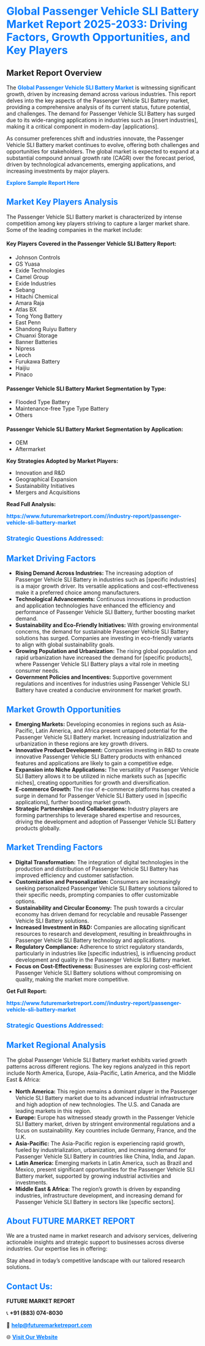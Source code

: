 <h1 style="color: #007BFF;">Global Passenger Vehicle SLI Battery Market Report 2025-2033: Driving Factors, Growth Opportunities, and Key Players</h1>

<section id="overview">
<h2>Market Report Overview</h2>
<p>The <a href="https://www.futuremarketreport.com//industry-report/passenger-vehicle-sli-battery-market" style="color: #007BFF; text-decoration: none;"><strong>Global Passenger Vehicle SLI Battery Market</strong></a> is witnessing significant growth, driven by increasing demand across various industries. This report delves into the key aspects of the Passenger Vehicle SLI Battery market, providing a comprehensive analysis of its current status, future potential, and challenges. The demand for Passenger Vehicle SLI Battery has surged due to its wide-ranging applications in industries such as [insert industries], making it a critical component in modern-day [applications].</p>
<p>As consumer preferences shift and industries innovate, the Passenger Vehicle SLI Battery market continues to evolve, offering both challenges and opportunities for stakeholders. The global market is expected to expand at a substantial compound annual growth rate (CAGR) over the forecast period, driven by technological advancements, emerging applications, and increasing investments by major players.</p>
</section>

<section id="overview">
<p><a href="https://www.futuremarketreport.com//request-sample/reportId=48020" style="color: #007BFF; text-decoration: none;"><strong>Explore Sample Report Here</strong></a></p>
</section>

<section id="key-players">
<h2 style="color: #007BFF;">Market Key Players Analysis</h2>
<p>The Passenger Vehicle SLI Battery market is characterized by intense competition among key players striving to capture a larger market share. Some of the leading companies in the market include:</p>
<h4>Key Players Covered in the Passenger Vehicle SLI Battery Report:</h4>
<ul><li>Johnson Controls</li><li>GS Yuasa</li><li>Exide Technologies</li><li>Camel Group</li><li>Exide Industries</li><li>Sebang</li><li>Hitachi Chemical</li><li>Amara Raja</li><li>Atlas BX</li><li>Tong Yong Battery</li><li>East Penn</li><li>Shandong Ruiyu Battery</li><li>Chuanxi Storage</li><li>Banner Batteries</li><li>Nipress</li><li>Leoch</li><li>Furukawa Battery</li><li>Haijiu</li><li>Pinaco</li></ul>
<h4>Passenger Vehicle SLI Battery Market Segmentation by Type:</h4>
<ul><li>Flooded Type Battery</li><li>Maintenance-free Type Type Battery</li><li>Others</li></ul>

<h4>Passenger Vehicle SLI Battery Market Segmentation by Application:</h4>
<ul><li>OEM</li><li>Aftermarket</li></ul>
<p><strong>Key Strategies Adopted by Market Players:</strong></p>
<ul>
<li>Innovation and R&D</li>
<li>Geographical Expansion</li>
<li>Sustainability Initiatives</li>
<li>Mergers and Acquisitions</li>
</ul>
</section>

<section>
<p><strong>Read Full Analysis: </strong></p><a href="https://www.futuremarketreport.com//industry-report/passenger-vehicle-sli-battery-market" style="color: #007BFF; text-decoration: none;"><strong>https://www.futuremarketreport.com//industry-report/passenger-vehicle-sli-battery-market</strong></a>
<h3 style="color: #007BFF;">Strategic Questions Addressed:</h3>
</section>

<section id="driving-factors">
<h2 style="color: #007BFF;">Market Driving Factors</h2>
<ul>
<li><strong>Rising Demand Across Industries:</strong> The increasing adoption of Passenger Vehicle SLI Battery in industries such as [specific industries] is a major growth driver. Its versatile applications and cost-effectiveness make it a preferred choice among manufacturers.</li>
<li><strong>Technological Advancements:</strong> Continuous innovations in production and application technologies have enhanced the efficiency and performance of Passenger Vehicle SLI Battery, further boosting market demand.</li>
<li><strong>Sustainability and Eco-Friendly Initiatives:</strong> With growing environmental concerns, the demand for sustainable Passenger Vehicle SLI Battery solutions has surged. Companies are investing in eco-friendly variants to align with global sustainability goals.</li>
<li><strong>Growing Population and Urbanization:</strong> The rising global population and rapid urbanization have increased the demand for [specific products], where Passenger Vehicle SLI Battery plays a vital role in meeting consumer needs.</li>
<li><strong>Government Policies and Incentives:</strong> Supportive government regulations and incentives for industries using Passenger Vehicle SLI Battery have created a conducive environment for market growth.</li>
</ul>
</section>

<section id="growth-opportunities">
<h2 style="color: #007BFF;">Market Growth Opportunities</h2>
<ul>
<li><strong>Emerging Markets:</strong> Developing economies in regions such as Asia-Pacific, Latin America, and Africa present untapped potential for the Passenger Vehicle SLI Battery market. Increasing industrialization and urbanization in these regions are key growth drivers.</li>
<li><strong>Innovative Product Development:</strong> Companies investing in R&D to create innovative Passenger Vehicle SLI Battery products with enhanced features and applications are likely to gain a competitive edge.</li>
<li><strong>Expansion into Niche Applications:</strong> The versatility of Passenger Vehicle SLI Battery allows it to be utilized in niche markets such as [specific niches], creating opportunities for growth and diversification.</li>
<li><strong>E-commerce Growth:</strong> The rise of e-commerce platforms has created a surge in demand for Passenger Vehicle SLI Battery used in [specific applications], further boosting market growth.</li>
<li><strong>Strategic Partnerships and Collaborations:</strong> Industry players are forming partnerships to leverage shared expertise and resources, driving the development and adoption of Passenger Vehicle SLI Battery products globally.</li>
</ul>
</section>

<section id="trending-factors">
<h2 style="color: #007BFF;">Market Trending Factors</h2>
<ul>
<li><strong>Digital Transformation:</strong> The integration of digital technologies in the production and distribution of Passenger Vehicle SLI Battery has improved efficiency and customer satisfaction.</li>
<li><strong>Customization and Personalization:</strong> Consumers are increasingly seeking personalized Passenger Vehicle SLI Battery solutions tailored to their specific needs, prompting companies to offer customizable options.</li>
<li><strong>Sustainability and Circular Economy:</strong> The push towards a circular economy has driven demand for recyclable and reusable Passenger Vehicle SLI Battery solutions.</li>
<li><strong>Increased Investment in R&D:</strong> Companies are allocating significant resources to research and development, resulting in breakthroughs in Passenger Vehicle SLI Battery technology and applications.</li>
<li><strong>Regulatory Compliance:</strong> Adherence to strict regulatory standards, particularly in industries like [specific industries], is influencing product development and quality in the Passenger Vehicle SLI Battery market.</li>
<li><strong>Focus on Cost-Effectiveness:</strong> Businesses are exploring cost-efficient Passenger Vehicle SLI Battery solutions without compromising on quality, making the market more competitive.</li>
</ul>
</section>

<section>
<p><strong>Get Full Report: </strong></p><a href="https://www.futuremarketreport.com//industry-report/passenger-vehicle-sli-battery-market" style="color: #007BFF; text-decoration: none;"><strong>https://www.futuremarketreport.com//industry-report/passenger-vehicle-sli-battery-market</strong></a>
<h3 style="color: #007BFF;">Strategic Questions Addressed:</h3>
</section>


<section id="regional-analysis">
<h2 style="color: #007BFF;">Market Regional Analysis</h2>
<p>The global Passenger Vehicle SLI Battery market exhibits varied growth patterns across different regions. The key regions analyzed in this report include North America, Europe, Asia-Pacific, Latin America, and the Middle East & Africa:</p>
<ul>
<li><strong>North America:</strong> This region remains a dominant player in the Passenger Vehicle SLI Battery market due to its advanced industrial infrastructure and high adoption of new technologies. The U.S. and Canada are leading markets in this region.</li>
<li><strong>Europe:</strong> Europe has witnessed steady growth in the Passenger Vehicle SLI Battery market, driven by stringent environmental regulations and a focus on sustainability. Key countries include Germany, France, and the U.K.</li>
<li><strong>Asia-Pacific:</strong> The Asia-Pacific region is experiencing rapid growth, fueled by industrialization, urbanization, and increasing demand for Passenger Vehicle SLI Battery in countries like China, India, and Japan.</li>
<li><strong>Latin America:</strong> Emerging markets in Latin America, such as Brazil and Mexico, present significant opportunities for the Passenger Vehicle SLI Battery market, supported by growing industrial activities and investments.</li>
<li><strong>Middle East & Africa:</strong> The region’s growth is driven by expanding industries, infrastructure development, and increasing demand for Passenger Vehicle SLI Battery in sectors like [specific sectors].</li>
</ul>
</section>

<footer>
<h2 style="color: #007BFF;">About FUTURE MARKET REPORT</h2>
<p>We are a trusted name in market research and advisory services, delivering actionable insights and strategic support to businesses across diverse industries. Our expertise lies in offering:</p>

<p>Stay ahead in today’s competitive landscape with our tailored research solutions.</p>

<h2 style="color: #007BFF;">Contact Us:</h2>
<p><strong>FUTURE MARKET REPORT</strong></p>
<p>📞 <strong>+91 (883) 074-8030</strong></p>
<p>📧 <strong><a href="mailto:help@futuremarketreport.com" style="color: #007BFF;">help@futuremarketreport.com</a></strong></p>
<p>🌐 <strong><a href="https://www.futuremarketreport.com/" style="color: #007BFF;">Visit Our Website</a></strong></p>
</footer>